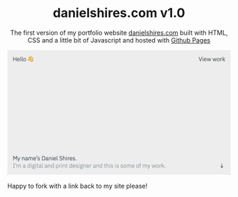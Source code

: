 <div align="center">
</div>
<h1 align="center">
  danielshires.com v1.0
</h1>
<p align="center">
  The first version of my portfolio website <a href="https://danielshires.com" target="_blank">danielshires.com</a> built with HTML, CSS and a little bit of Javascript</a> and hosted with <a href="https://pages.github.com" target="_blank">Github Pages</a>

![demo](https://github.com/danielshires/danielshires.github.io/blob/master/daniel-shires-portolio.png)

Happy to fork with a link back to my site please!

